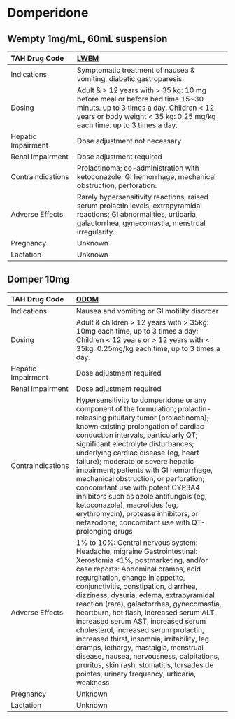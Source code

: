 # Domperidone

## Wempty 1mg/mL, 60mL suspension

| TAH Drug Code      | [**LWEM**](https://www.tahsda.org.tw/drugs/hissearch.php?drug_code=LWEM)                                                                                                                        |
|:-------------------|:------------------------------------------------------------------------------------------------------------------------------------------------------------------------------------------------|
| Indications        | Symptomatic treatment of nausea & vomiting, diabetic gastroparesis.                                                                                                                             |
| Dosing             | Adult & > 12 years with > 35 kg: 10 mg before meal or before bed time 15~30 minuts. up to 3 times a day. Children < 12 years or body weight < 35 kg: 0.25 mg/kg each time. up to 3 times a day. |
| Hepatic Impairment | Dose adjustment not necessary                                                                                                                                                                   |
| Renal Impairment   | Dose adjustment required                                                                                                                                                                        |
| Contraindications  | Prolactinoma; co-administration with ketoconazole; GI hemorrhage, mechanical obstruction, perforation.                                                                                          |
| Adverse Effects    | Rarely hypersensitivity reactions, raised serum prolactin levels, extrapyramidal reactions; GI abnormalities, urticaria, galactorrhea, gynecomastia, menstrual irregularity.                    |
| Pregnancy          | Unknown                                                                                                                                                                                         |
| Lactation          | Unknown                                                                                                                                                                                         |

## Domper 10mg

| TAH Drug Code      | [**ODOM**](https://www.tahsda.org.tw/drugs/hissearch.php?drug_code=ODOM)                                                                                                                                                                                                                                                                                                                                                                                                                                                                                                                                                                                                   |
|:-------------------|:---------------------------------------------------------------------------------------------------------------------------------------------------------------------------------------------------------------------------------------------------------------------------------------------------------------------------------------------------------------------------------------------------------------------------------------------------------------------------------------------------------------------------------------------------------------------------------------------------------------------------------------------------------------------------|
| Indications        | Nausea and vomiting or GI motility disorder                                                                                                                                                                                                                                                                                                                                                                                                                                                                                                                                                                                                                                |
| Dosing             | Adult & children > 12 years with > 35kg: 10mg each time, up to 3 times a day; Children < 12 years or > 12 years with < 35kg: 0.25mg/kg each time, up to 3 times a day.                                                                                                                                                                                                                                                                                                                                                                                                                                                                                                     |
| Hepatic Impairment | Dose adjustment required                                                                                                                                                                                                                                                                                                                                                                                                                                                                                                                                                                                                                                                   |
| Renal Impairment   | Dose adjustment required                                                                                                                                                                                                                                                                                                                                                                                                                                                                                                                                                                                                                                                   |
| Contraindications  | Hypersensitivity to domperidone or any component of the formulation; prolactin-releasing pituitary tumor (prolactinoma); known existing prolongation of cardiac conduction intervals, particularly QT; significant electrolyte disturbances; underlying cardiac disease (eg, heart failure); moderate or severe hepatic impairment; patients with GI hemorrhage, mechanical obstruction, or perforation; concomitant use with potent CYP3A4 inhibitors such as azole antifungals (eg, ketoconazole), macrolides (eg, erythromycin), protease inhibitors, or nefazodone; concomitant use with QT-prolonging drugs                                                           |
| Adverse Effects    | 1% to 10%: Central nervous system: Headache, migraine Gastrointestinal: Xerostomia <1%, postmarketing, and/or case reports: Abdominal cramps, acid regurgitation, change in appetite, conjunctivitis, constipation, diarrhea, dizziness, dysuria, edema, extrapyramidal reaction (rare), galactorrhea, gynecomastia, heartburn, hot flash, increased serum ALT, increased serum AST, increased serum cholesterol, increased serum prolactin, increased thirst, insomnia, irritability, leg cramps, lethargy, mastalgia, menstrual disease, nausea, nervousness, palpitations, pruritus, skin rash, stomatitis, torsades de pointes, urinary frequency, urticaria, weakness |
| Pregnancy          | Unknown                                                                                                                                                                                                                                                                                                                                                                                                                                                                                                                                                                                                                                                                    |
| Lactation          | Unknown                                                                                                                                                                                                                                                                                                                                                                                                                                                                                                                                                                                                                                                                    |

